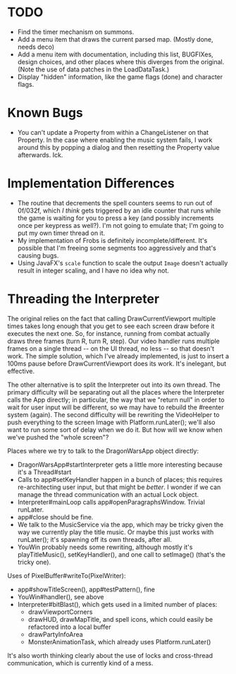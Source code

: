 # TODO

- Find the timer mechanism on summons.
- Add a menu item that draws the current parsed map. (Mostly done, needs deco)
- Add a menu item with documentation, including this list, BUGFIXes, design choices, and other places where this
  diverges from the original. (Note the use of data patches in the LoadDataTask.)
- Display "hidden" information, like the game flags (done) and character flags.

# Known Bugs

- You can't update a Property from within a ChangeListener on that Property. In the case where enabling the music 
  system fails, I work around this by popping a dialog and then resetting the Property value afterwards. Ick.

# Implementation Differences

- The routine that decrements the spell counters seems to run out of 0f/032f, which *I think* gets triggered by an 
  idle counter that runs while the game is waiting for you to press a key (and possibly increments once per keypress 
  as well?). I'm not going to emulate that; I'm going to put my own timer thread on it.
- My implementation of Frobs is definitely incomplete/different. It's possible that I'm freeing some segments too 
  aggressively and that's causing bugs.
- Using JavaFX's `scale` function to scale the output `Image` doesn't actually result in integer scaling, and I 
  have no idea why not.

# Threading the Interpreter

The original relies on the fact that calling DrawCurrentViewport multiple times takes long enough that you get to see
each screen draw before it executes the next one. So, for instance, running from combat actually draws three frames
(turn R, turn R, step). Our video handler runs multiple frames on a single thread -- on the UI thread, no less -- so 
that doesn't work. The simple solution, which I've already implemented, is just to insert a 100ms pause before
DrawCurrentViewport does its work. It's inelegant, but effective.

The other alternative is to split the Interpreter out into its own thread. The primary difficulty will be 
separating out all the places where the Interpreter calls the App directly; in particular, the way that we "return 
null" in order to wait for user input will be different, so we may have to rebuild the #reenter system (again). The 
second difficulty will be rewriting the VideoHelper to push everything to the screen Image with Platform.runLater(); 
we'll also want to run some sort of delay when we do it. But how will we know when we've pushed the "whole screen"? 

Places where we try to talk to the DragonWarsApp object directly:
- DragonWarsApp#startInterpreter gets a little more interesting because it's a Thread#start
- Calls to app#setKeyHandler happen in a bunch of places; this requires re-architecting user input, but that might be 
  *better*. I wonder if we can manage the thread communication with an actual Lock object.
- Interpreter#mainLoop calls app#openParagraphsWindow. Trivial runLater.
- app#close should be fine.
- We talk to the MusicService via the app, which may be tricky given the way we currently play the title music. Or 
  maybe this just works with runLater(); it's spawning off its own threads, after all.
- YouWin probably needs some rewriting, although mostly it's playTitleMusic(), setKeyHandler(), and one call to 
  setImage() (that's the tricky one).

Uses of PixelBuffer#writeTo(PixelWriter):
- app#showTitleScreen(), app#testPattern(), fine
- YouWin#handler(), see above
- Interpreter#bitBlast(), which gets used in a limited number of places:
  - drawViewportCorners
  - drawHUD, drawMapTitle, and spell icons, which could easily be refactored into a local buffer
  - drawPartyInfoArea
  - MonsterAnimationTask, which already uses Platform.runLater()

It's also worth thinking clearly about the use of locks and cross-thread communication, which is currently kind of a 
mess.